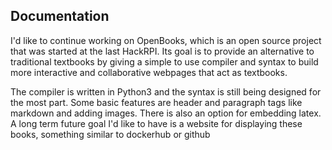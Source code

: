 ## Documentation

I'd like to continue working on OpenBooks, which is an open source project 
that was started at the last HackRPI. Its goal is to provide an alternative to 
traditional textbooks by giving a simple to use compiler and syntax to build
more interactive and collaborative webpages that act as textbooks. 

The compiler is written in Python3 and the syntax is still being designed for 
the most part. Some basic features are header and paragraph tags like markdown
and adding images. There is also an option for embedding latex. A long term
future goal I'd like to have is a website for displaying these books, something
similar to dockerhub or github

